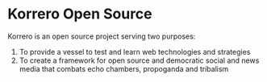 # Korrero Open Source

Korrero is an open source project serving two purposes:
1. To provide a vessel to test and learn web technologies and strategies
2. To create a framework for open source and democratic social and news media that combats echo chambers, propoganda and tribalism
